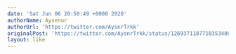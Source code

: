 ```yaml
---
date: 'Sat Jun 06 20:50:49 +0000 2020'
authorName: Aysenur
authorUrl: 'https://twitter.com/AysnrTrkk'
originalPost: 'https://twitter.com/AysnrTrkk/status/1269371187710353408'
layout: like
---
```

